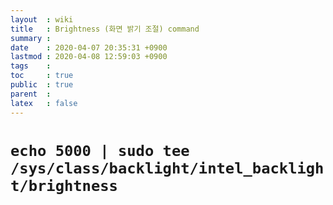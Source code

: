 ```yaml
---
layout  : wiki
title   : Brightness (화면 밝기 조절) command
summary : 
date    : 2020-04-07 20:35:31 +0900
lastmod : 2020-04-08 12:59:03 +0900
tags    : 
toc     : true
public  : true
parent  : 
latex   : false
---
```


# `echo 5000 | sudo tee /sys/class/backlight/intel_backlight/brightness`

